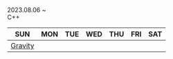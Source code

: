 2023.08.06 ~<br>
C++<br>

|SUN|MON|TUE|WED|THU|FRI|SAT|
|---|---|---|---|---|---|---|
|[Gravity](https://www.acmicpc.net/problem/13986)|||||||